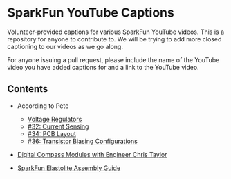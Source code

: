 SparkFun YouTube Captions
=========================

Volunteer-provided captions for various SparkFun YouTube videos. This is a
repository for anyone to contribute to.  We will be trying to add more closed
captioning to our videos as we go along.

For anyone issuing a pull request, please include the name of the YouTube video
you have added captions for and a link to the YouTube video.

Contents
--------

* According to Pete
  * [Voltage Regulators](https://www.youtube.com/watch?v=s1CM6P80EyQ)
  * [#32: Current Sensing](https://www.youtube.com/watch?v=qOtKbbXtXzQ)
  * [#34: PCB Layout](http://www.youtube.com/watch?v=NJKZZArjdg8)
  * [#36: Transistor Biasing Configurations](https://www.youtube.com/watch?v=t0UOSIUve9E)

* [Digital Compass Modules with Engineer Chris Taylor](https://www.youtube.com/watch?v=sBKHdt0OdPg&feature=youtu.be)
* [SparkFun Elastolite Assembly Guide](https://www.youtube.com/watch?v=aa3HT1FPj3gd)

